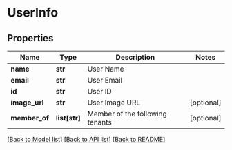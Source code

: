 # UserInfo

## Properties
Name | Type | Description | Notes
------------ | ------------- | ------------- | -------------
**name** | **str** | User Name | 
**email** | **str** | User Email | 
**id** | **str** | User ID | 
**image_url** | **str** | User Image URL | [optional] 
**member_of** | **list[str]** | Member of the following tenants | [optional] 

[[Back to Model list]](../README.md#documentation-for-models) [[Back to API list]](../README.md#documentation-for-api-endpoints) [[Back to README]](../README.md)


